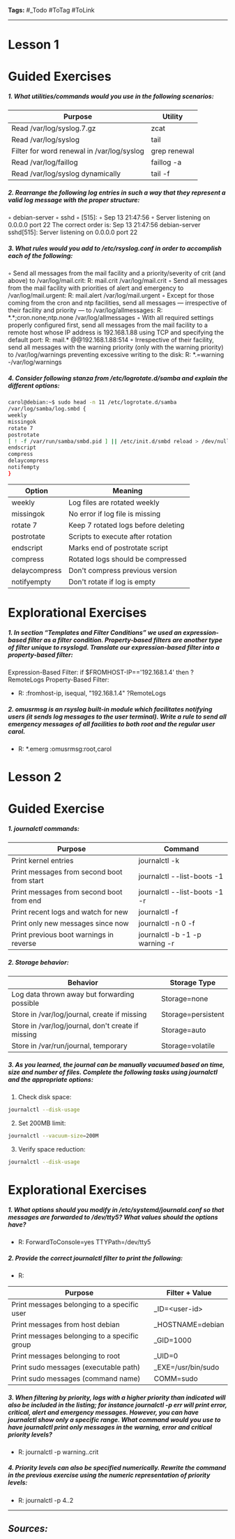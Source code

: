 **Tags:** #_Todo
#ToTag #ToLink 
- - -
# Lesson 1
# Guided Exercises
##### 1. What utilities/commands would you use in the following scenarios:

| Purpose                                    | Utility      |
| ------------------------------------------ | ------------ |
| Read /var/log/syslog.7.gz                  | zcat         |
| Read /var/log/syslog                       | tail         |
| Filter for word renewal in /var/log/syslog | grep renewal |
| Read /var/log/faillog                      | faillog -a   |
| Read /var/log/syslog dynamically           | tail -f      |
##### 2. Rearrange the following log entries in such a way that they represent a valid log message with the proper structure:
◦ debian-server
◦ sshd
◦ [515]:
◦ Sep 13 21:47:56
◦ Server listening on 0.0.0.0 port 22
The correct order is:
Sep 13 21:47:56 debian-server sshd[515]: Server listening on 0.0.0.0 port 22
##### 3. What rules would you add to /etc/rsyslog.conf in order to accomplish each of the following:
◦ Send all messages from the mail facility and a priority/severity of crit (and above) to /var/log/mail.crit:
R: mail.crit /var/log/mail.crit
◦ Send all messages from the mail facility with priorities of alert and emergency to /var/log/mail.urgent:
R:  mail.alert /var/log/mail.urgent
◦ Except for those coming from the cron and ntp facilities, send all messages — irrespective of their facility and priority — to /var/log/allmessages:
R:  \*.\*;cron.none;ntp.none /var/log/allmessages
◦ With all required settings properly configured first, send all messages from the mail facility to a remote host whose IP address is 192.168.1.88 using TCP and specifying the default port:
R:   mail.* @@192.168.1.88:514
◦ Irrespective of their facility, send all messages with the warning priority (only with the warning priority) to /var/log/warnings preventing excessive writing to the disk:
R:   \*.=warning -/var/log/warnings
##### 4. Consider following stanza from /etc/logrotate.d/samba and explain the different options:
``` bash
carol@debian:~$ sudo head -n 11 /etc/logrotate.d/samba
/var/log/samba/log.smbd {
weekly
missingok
rotate 7
postrotate
[ ! -f /var/run/samba/smbd.pid ] || /etc/init.d/smbd reload > /dev/null
endscript
compress
delaycompress
notifempty
}
```

| Option        | Meaning                             |
| ------------- | ----------------------------------- |
| weekly        | Log files are rotated weekly        |
| missingok     | No error if log file is missing     |
| rotate 7      | Keep 7 rotated logs before deleting |
| postrotate    | Scripts to execute after rotation   |
| endscript     | Marks end of postrotate script      |
| compress      | Rotated logs should be compressed   |
| delaycompress | Don't compress previous version     |
| notifyempty   | Don't rotate if log is empty        |

# Explorational Exercises
##### 1. In section “Templates and Filter Conditions” we used an expression-based filter as a filter condition. Property-based filters are another type of filter unique to rsyslogd. Translate our expression-based filter into a property-based filter:
Expression-Based Filter: if $FROMHOST-IP\=='192.168.1.4' then ?RemoteLogs
Property-Based Filter:
- R:  :fromhost-ip, isequal, "192.168.1.4" ?RemoteLogs
##### 2. omusrmsg is an rsyslog built-in module which facilitates notifying users (it sends log messages to the user terminal). Write a rule to send all emergency messages of all facilities to both root and the regular user carol.
- R:  \*.emerg :omusrmsg:root,carol

# Lesson 2

# Guided Exercise
##### 1. journalctl commands:

| Purpose                                    | Command                        |
| ------------------------------------------ | ------------------------------ |
| Print kernel entries                       | journalctl -k                  |
| Print messages from second boot from start | journalctl --list-boots -1     |
| Print messages from second boot from end   | journalctl --list-boots -1 -r  |
| Print recent logs and watch for new        | journalctl -f                  |
| Print only new messages since now          | journalctl -n 0 -f             |
| Print previous boot warnings in reverse    | journalctl -b -1 -p warning -r |

##### 2. Storage behavior:

| Behavior                                           | Storage Type       |
| -------------------------------------------------- | ------------------ |
| Log data thrown away but forwarding possible       | Storage=none       |
| Store in /var/log/journal, create if missing       | Storage=persistent |
| Store in /var/log/journal, don't create if missing | Storage=auto       |
| Store in /var/run/journal, temporary               | Storage=volatile   |

##### 3.  As you learned, the journal can be manually vacuumed based on time, size and number of files. Complete the following tasks using journalctl and the appropriate options:

1. Check disk space: 
```bash
journalctl --disk-usage
```

2. Set 200MB limit:
```bash
journalctl --vacuum-size=200M
```

3. Verify space reduction:
```bash
journalctl --disk-usage
```

# Explorational Exercises
##### 1. What options should you modify in /etc/systemd/journald.conf so that messages are forwarded to /dev/tty5? What values should the options have?
- R: ForwardToConsole=yes
TTYPath=/dev/tty5
##### 2. Provide the correct journalctl filter to print the following:
- R:

| Purpose                                      | Filter + Value     |
| -------------------------------------------- | ------------------ |
| Print messages belonging to a specific user  | _ID=\<user-id>     |
| Print messages from host debian              | _HOSTNAME=debian   |
| Print messages belonging to a specific group | _GID=1000          |
| Print messages belonging to root             | _UID=0             |
| Print sudo messages (executable path)        | _EXE=/usr/bin/sudo |
| Print sudo messages (command name)           | COMM=sudo          |
##### 3. When filtering by priority, logs with a higher priority than indicated will also be included in the listing; for instance journalctl -p err will print error, critical, alert and emergency messages. However, you can have journalctl show only a specific range. What command would you use to have journalctl print only messages in the warning, error and critical priority levels?
- R: journalctl -p warning..crit
##### 4. Priority levels can also be specified numerically. Rewrite the command in the previous exercise using the numeric representation of priority levels:
- R: journalctl -p 4..2
- - - 
## ***Sources:***